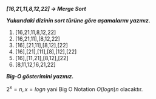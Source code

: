 ***[16,21,11,8,12,22] -> Merge Sort***

***Yukarıdaki dizinin sort türüne göre aşamalarını yazınız.***

1. [16,21,11,8,12,22]
2. [16,21,11],[8,12,22]
3. [16],[21,11],[8,12],[22]
4. [16],[21],[11],[8],[12],[22]
5. [16],[11,21],[8,12],[22]
6. [8,11,12,16,21,22]

***Big-O gösterimini yazınız.***

$2^x=n , x=logn$ yani Big O Notation $O(logn)n$ olacaktır.
